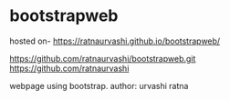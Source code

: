 # bootstrapweb

hosted on- https://ratnaurvashi.github.io/bootstrapweb/

https://github.com/ratnaurvashi/bootstrapweb.git
https://github.com/ratnaurvashi

webpage using bootstrap.
author: urvashi ratna
